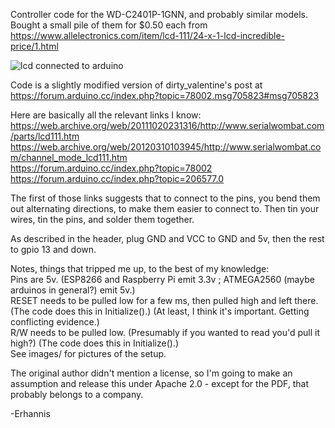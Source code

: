 Controller code for the WD-C2401P-1GNN, and probably similar models.  Bought a small pile of them for $0.50 each from https://www.allelectronics.com/item/lcd-111/24-x-1-lcd-incredible-price/1.html  
  
![lcd connected to arduino](https://github.com/Erhannis/LCD_2401/blob/master/images/20210205_122543.jpg)  
  
Code is a slightly modified version of dirty_valentine's post at https://forum.arduino.cc/index.php?topic=78002.msg705823#msg705823  
  
Here are basically all the relevant links I know:  
https://web.archive.org/web/20111020231316/http://www.serialwombat.com/parts/lcd111.htm  
https://web.archive.org/web/20120310103945/http://www.serialwombat.com/channel_mode_lcd111.htm  
https://forum.arduino.cc/index.php?topic=78002  
https://forum.arduino.cc/index.php?topic=206577.0  
  
The first of those links suggests that to connect to the pins, you bend them out alternating directions, to make them easier to connect to.  Then tin your wires, tin the pins, and solder them together.  
  
As described in the header, plug GND and VCC to GND and 5v, then the rest to gpio 13 and down.  
  
Notes, things that tripped me up, to the best of my knowledge:  
Pins are 5v.  (ESP8266 and Raspberry Pi emit 3.3v ; ATMEGA2560 (maybe arduinos in general?) emit 5v.)  
RESET needs to be pulled low for a few ms, then pulled high and left there.  (The code does this in Initialize().)  (At least, I think it's important.  Getting conflicting evidence.)  
R/W needs to be pulled low.  (Presumably if you wanted to read you'd pull it high?)  (The code does this in Initialize().)  
See images/ for pictures of the setup.  
  
The original author didn't mention a license, so I'm going to make an assumption and release this under Apache 2.0 - except for the PDF, that probably belongs to a company.  
  
-Erhannis